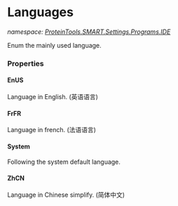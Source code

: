 ﻿# Languages
_namespace: [ProteinTools.SMART.Settings.Programs.IDE](./index.md)_

Enum the mainly used language.




### Properties

#### EnUS
Language in English.
 (英语语言)
#### FrFR
Language in french.
 (法语语言)
#### System
Following the system default language.
#### ZhCN
Language in Chinese simplify.
 (简体中文)
